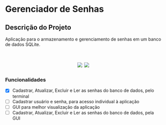# Gerenciador de Senhas

## Descrição do Projeto
Aplicação para o armazenamento e gerenciamento de senhas em um banco de dados SQLite.

<h1 align="center">
    <img src="https://img.shields.io/static/v1?label=python&message=linguagem&color=blue&style=for-the-badge&logo=PYTHON"/>
    <img src="https://img.shields.io/static/v1?label=SQLite&message=BD&color=green&style=for-the-badge"/>
</h1>

### Funcionalidades

- [x] Cadastrar, Atualizar, Excluir e Ler as senhas do banco de dados, pelo terminal
- [ ] Cadastrar usuário e senha, para acesso individual à aplicação
- [ ] GUI para melhor visualização da aplicação
- [ ] Cadastrar, Atualizar, Excluir e Ler as senhas do banco de dados, pela GUI

